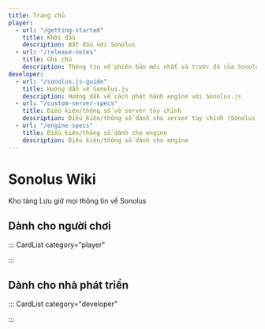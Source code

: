 ```yaml
---
title: Trang chủ
player:
  - url: "/getting-started"
    title: Khởi đầu
    description: Bắt đầu với Sonolus
  - url: "/release-notes"
    title: Ghi chú
    description: Thông tin về phiên bản mới nhất và trước đó của Sonolus
developer:
  - url: "/sonolus.js-guide"
    title: Hướng dẫn về Sonolus.js
    description: Hướng dẫn về cách phát hành engine với Sonolus.js
  - url: "/custom-server-specs"
    title: Điều kiện/thông số về server tùy chỉnh
    description: Điều kiện/thông số dành cho server tùy chỉnh (Sonolus)
  - url: "/engine-specs"
    title: Điều kiện/thông số dành cho engine
    description: Điều kiện/thông số dành cho engine
---
```


# Sonolus Wiki

Kho tàng Lưu giữ mọi thông tin về Sonolus

## Dành cho người chơi

::: CardList category="player"

:::

## Dành cho nhà phát triển

::: CardList category="developer"

:::
